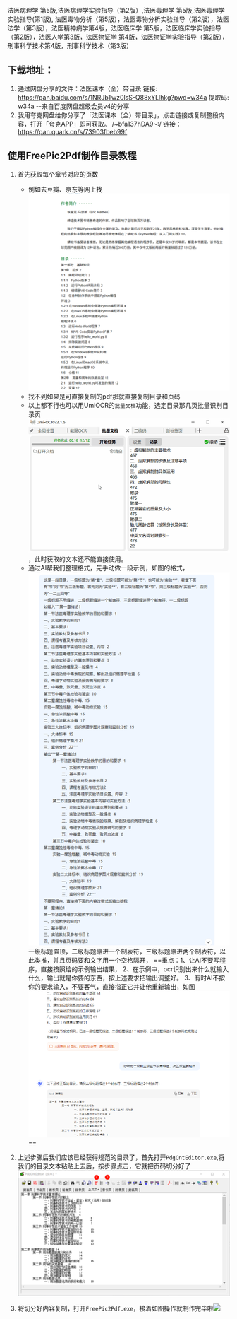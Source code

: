 法医病理学 第5版,法医病理学实验指导（第2版）,法医毒理学 第5版,法医毒理学实验指导(第1版), 法医毒物分析（第5版），法医毒物分析实验指导（第2版），法医法学（第3版），法医精神病学第4版，法医临床学 第5版，法医临床学实验指导（第2版），法医人学第3版，法医物证学 第4版，法医物证学实验指导（第2版），刑事科学技术第4版，刑事科学技术（第3版）

## 下载地址：
1. 通过网盘分享的文件：法医课本（全）带目录 链接: https://pan.baidu.com/s/1NRJbTwz0lsS-Q88xYLlhkg?pwd=w34a 提取码: w34a --来自百度网盘超级会员v4的分享
2. 我用夸克网盘给你分享了「法医课本（全）带目录」，点击链接或复制整段内容，打开「夸克APP」即可获取。 /~bfa137hDA9~:/ 链接：https://pan.quark.cn/s/73903fbeb99f

## 使用FreePic2Pdf制作目录教程
1. 首先获取每个章节对应的页数
	- 例如去豆瓣、京东等网上找![](assets/images/image.png)
	- 找不到如果是可直接复制的pdf那就直接复制目录和页码
	- 以上都不行也可以用UmiOCR的`批量文档`功能，选定目录那几页批量识别目录页![](assets/images/umi识别目录页.gif)，此时获取的文本还不能直接使用。
	- 通过AI帮我们整理格式，先手动做一段示例，如图的格式，![](assets/images/image%201.png)
	  一级标题置顶，二级标题缩进一个制表符，三级标题缩进两个制表符，以此类推，并且页码要和文字用一个空格隔开，
	  ==重点：1、让AI不要写程序，直接按照给的示例输出结果，
	  2、在示例中，ocr识别出来什么就输入什么，输出就是你要的东西，按上述要求把输出调整好。
	  3、有时AI不按你的要求输入，不要客气，直接指正它并让他重新输出，如图![](assets/images/image%202.png)==
	
2. 上述步骤后我们应该已经获得规范的目录了，首先打开`PdgCntEditor.exe`,将我们的目录文本粘贴上去后，按步骤点击，它就把页码切分好了![](assets/images/image%203.png)
3. 将切分好内容复制，打开`FreePic2Pdf.exe`，接着如图操作就制作完毕啦![](assets/images/FreePic2Pdf.exe使用教程.gif)

